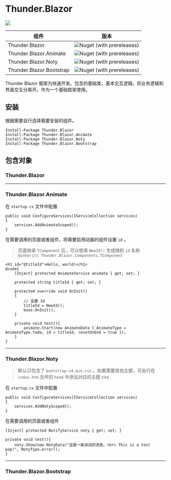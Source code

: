 # Thunder.Blazor 
![](https://img.shields.io/badge/.NetCore%203.0-SDK%203.0.100--preview8--013656-sucess)  

| 组件                     | 版本                                                                                 |
| - | - |
| Thunder.Blazor           | ![Nuget (with prereleases)](https://img.shields.io/nuget/v/thunder.blazor)           |
| Thunder.Blazor.Animate   | ![Nuget (with prereleases)](https://img.shields.io/nuget/v/thunder.blazor.animate)   |
| Thunder.Blazor.Noty      | ![Nuget (with prereleases)](https://img.shields.io/nuget/vpre/thunder.blazor.noty)   |
| Thunder.Blazor.Bootstrap | ![Nuget (with prereleases)](https://img.shields.io/nuget/v/thunder.blazor.bootstrap) |

Thunder Blazor 框架为快速开发。包含的基础类，基本交互逻辑。将业务逻辑和界面交互分离开。作为一个基础框架使用。

## 安装
根据需要自行选择需要安装的组件。
```
Install-Package Thunder.Blazor
Install-Package Thunder.Blazor.Animate  
Install-Package Thunder.Blazor.Noty     
Install-Package Thunder.Blazor.Bootstrap
```

## 包含对象
### Thunder.Blazor
---
### Thunder.Blazor.Animate
在 `startup.cs` 文件中配置
```
public void ConfigureServices(IServiceCollection services)
{
    services.AddAnimateScoped();
}
```
在需要调用的页面或者组件，将需要启用动画的组件设置 `id` 。  
> 页面继承 `TComponent` 后，可以使用 `NewId()` 生成随机 `id` 名称  
> `@inherits Thunder.Blazor.Components.TComponent` 
```
<h1 id="@titleId">Hello, world!</h1>
@code{
    [Inject] protected AnimateService animate { get; set; }

    protected string titleId { get; set; }

    protected override void OnInit()
    {
        // 设置 Id
        titleId = NewId();
        base.OnInit();
    }

    private void test(){
        animate.Start(new AnimateData { AnimateType = AnimateType.tada, id = titleId, resetOnEnd = true });
    }
}
```
---
### Thunder.Blazor.Noty
> 默认只包含了 `bootstrap-v4.min.css` 。如果需要其他主题，可自行在 `index.htm` 文件的 `head` 中添加对应的主题 css

在 `startup.cs` 文件中配置
```
public void ConfigureServices(IServiceCollection services)
{
    services.AddNotyScoped();
}
```
在需要调用的页面或者组件
```
[Inject] protected NotifyService noty { get; set; }

private void test(){
    noty.Show(new NotyData("这是一条测试的消息。<br> This is a test pop!", NotyType.error));
}
```
---
### Thunder.Blazor.Bootstrap
